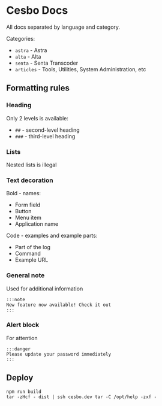 # Cesbo Docs

All docs separated by language and category.

Categories:

- `astra` - Astra
- `alta` - Alta
- `senta` - Senta Transcoder
- `articles` - Tools, Utilities, System Administration, etc

## Formatting rules

### Heading

Only 2 levels is available:

- `##` - second-level heading
- `###` - third-level heading

### Lists

Nested lists is illegal

### Text decoration

Bold - names:

- Form field
- Button
- Menu item
- Application name

Code - examples and example parts:

- Part of the log
- Command
- Example URL

### General note

Used for additional information

```
:::note
New feature now available! Check it out
:::
```

### Alert block

For attention

```
:::danger
Please update your password immediately
:::
```

## Deploy

```
npm run build
tar -zHcf - dist | ssh cesbo.dev tar -C /opt/help -zxf -
```

